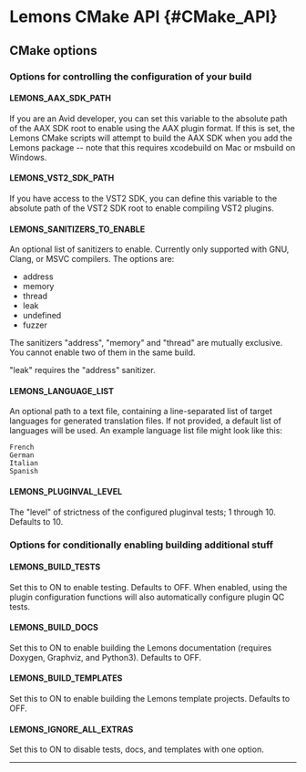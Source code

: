 # Lemons CMake API		{#CMake_API}

## CMake options

### Options for controlling the configuration of your build

#### LEMONS_AAX_SDK_PATH
If you are an Avid developer, you can set this variable to the absolute path of the AAX SDK root to enable using the AAX plugin format. If this is set, the Lemons CMake scripts will attempt to build the AAX SDK when you add the Lemons package -- note that this requires xcodebuild on Mac or msbuild on Windows.

#### LEMONS_VST2_SDK_PATH
If you have access to the VST2 SDK, you can define this variable to the absolute path of the VST2 SDK root to enable compiling VST2 plugins.

#### LEMONS_SANITIZERS_TO_ENABLE
An optional list of sanitizers to enable. Currently only supported with GNU, Clang, or MSVC compilers.
The options are:
- address
- memory
- thread
- leak
- undefined
- fuzzer

The sanitizers "address", "memory" and "thread" are mutually exclusive.  You cannot enable two of them in the same build.

"leak" requires the  "address" sanitizer.

#### LEMONS_LANGUAGE_LIST

An optional path to a text file, containing a line-separated list of target languages for generated translation files. If not provided, a default list of languages will be used. An example language list file might look like this:
```
French
German
Italian
Spanish
```

#### LEMONS_PLUGINVAL_LEVEL

The "level" of strictness of the configured pluginval tests; 1 through 10. Defaults to 10.


### Options for conditionally enabling building additional stuff

#### LEMONS_BUILD_TESTS

Set this to ON to enable testing. Defaults to OFF. When enabled, using the plugin configuration functions will also automatically configure plugin QC tests.

#### LEMONS_BUILD_DOCS

Set this to ON to enable building the Lemons documentation (requires Doxygen, Graphviz, and Python3). Defaults to OFF.

#### LEMONS_BUILD_TEMPLATES

Set this to ON to enable building the Lemons template projects. Defaults to OFF.

#### LEMONS_IGNORE_ALL_EXTRAS

Set this to ON to disable tests, docs, and templates with one option.

---
